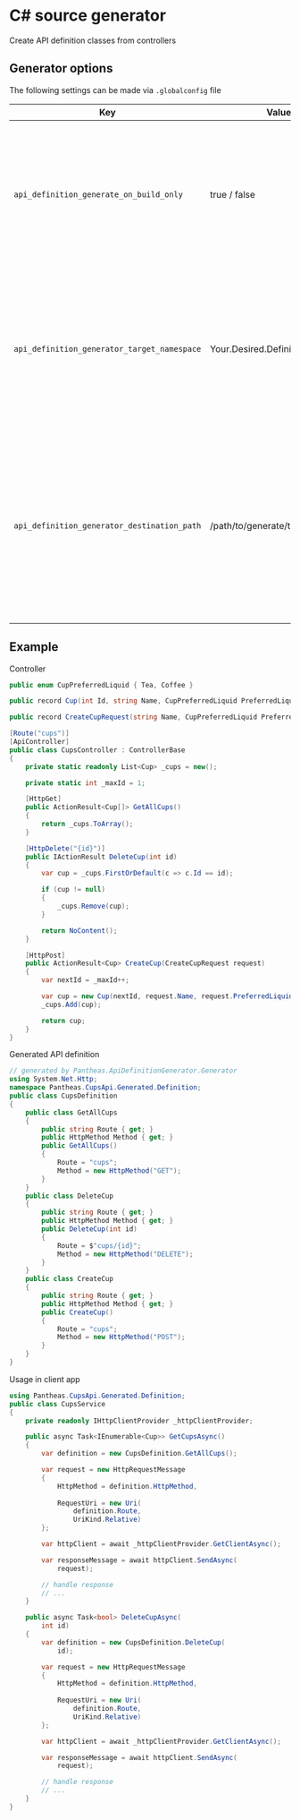 # C# source generator 
Create API definition classes from controllers


## Generator options
The following settings can be made via `.globalconfig` file

| Key | Value(s) | Description |
| --- | -------- | ----------- |
| `api_definition_generate_on_build_only` | true / false | Whether the definition file(s) should only be generated on forced build or every time the IDE invokes the analyzer |
| `api_definition_generator_target_namespace` | Your.Desired.Definition.Namespace | (optional( Namespace for the generated definition classes<br />If the namespace is not specified, the name of the Assembly will be used |
| `api_definition_generator_destination_path` | /path/to/generate/the/files/to | (optional) Path where the files should be written to<br />If the path is not specified, the generator will create the files in the default TEMP dir and add them to to project|


## Example
Controller
```c#
public enum CupPreferredLiquid { Tea, Coffee }

public record Cup(int Id, string Name, CupPreferredLiquid PreferredLiquid);

public record CreateCupRequest(string Name, CupPreferredLiquid PreferredLiquid);

[Route("cups")]
[ApiController]
public class CupsController : ControllerBase
{
    private static readonly List<Cup> _cups = new();

    private static int _maxId = 1;

    [HttpGet]
    public ActionResult<Cup[]> GetAllCups()
    {
        return _cups.ToArray();
    }

    [HttpDelete("{id}")]
    public IActionResult DeleteCup(int id)
    {
        var cup = _cups.FirstOrDefault(c => c.Id == id);

        if (cup != null)
        {
            _cups.Remove(cup);
        }

        return NoContent();
    }

    [HttpPost]
    public ActionResult<Cup> CreateCup(CreateCupRequest request)
    {
        var nextId = _maxId++;

        var cup = new Cup(nextId, request.Name, request.PreferredLiquid);
        _cups.Add(cup);

        return cup;
    }
}
```

Generated API definition
```c#
// generated by Pantheas.ApiDefinitionGenerator.Generator
using System.Net.Http;
namespace Pantheas.CupsApi.Generated.Definition;
public class CupsDefinition
{
    public class GetAllCups
    {
        public string Route { get; }
        public HttpMethod Method { get; }
        public GetAllCups()
        {
            Route = "cups";
            Method = new HttpMethod("GET");
        }
    }
    public class DeleteCup
    {
        public string Route { get; }
        public HttpMethod Method { get; }
        public DeleteCup(int id)
        {
            Route = $"cups/{id}";
            Method = new HttpMethod("DELETE");
        }
    }
    public class CreateCup
    {
        public string Route { get; }
        public HttpMethod Method { get; }
        public CreateCup()
        {
            Route = "cups";
            Method = new HttpMethod("POST");
        }
    }
}
```


Usage in client app
```c#
using Pantheas.CupsApi.Generated.Definition;
public class CupsService
{
    private readonly IHttpClientProvider _httpClientProvider;

    public async Task<IEnumerable<Cup>> GetCupsAsync()
    {
        var definition = new CupsDefinition.GetAllCups();

        var request = new HttpRequestMessage
        {
            HttpMethod = definition.HttpMethod,
            
            RequestUri = new Uri(
                definition.Route,
                UriKind.Relative)    
        };

        var httpClient = await _httpClientProvider.GetClientAsync();

        var responseMessage = await httpClient.SendAsync(
            request);

        // handle response
        // ...
    }

    public async Task<bool> DeleteCupAsync(
        int id)
    {
        var definition = new CupsDefinition.DeleteCup(
            id);

        var request = new HttpRequestMessage
        {
            HttpMethod = definition.HttpMethod,
            
            RequestUri = new Uri(
                definition.Route,
                UriKind.Relative)    
        };

        var httpClient = await _httpClientProvider.GetClientAsync();

        var responseMessage = await httpClient.SendAsync(
            request);

        // handle response
        // ...
    }
}
```